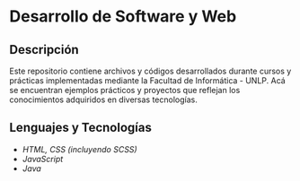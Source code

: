 # Desarrollo de Software y Web

## Descripción

Este repositorio contiene archivos y códigos desarrollados durante cursos y prácticas implementadas mediante la Facultad de Informática - UNLP. Acá se encuentran ejemplos prácticos y proyectos que reflejan los conocimientos adquiridos en diversas tecnologías.

## Lenguajes y Tecnologías

- _HTML, CSS (incluyendo SCSS)_
- _JavaScript_
- _Java_
